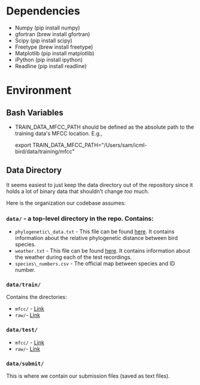 # Dependencies

* Numpy      (pip install numpy)
* gfortran   (brew install gfortran)
* Scipy      (pip install scipy)
* Freetype   (brew install freetype)
* Matplotlib (pip install matplotlib)
* iPython    (pip install ipython)
* Readline   (pip install readline)

# Environment

## Bash Variables
* TRAIN\_DATA\_MFCC\_PATH should be defined as the absolute path to the training
  data's MFCC location. E.g.,

    export TRAIN\_DATA\_MFCC\_PATH="/Users/sam/icml-bird/data/training/mfcc"

## Data Directory

It seems easiest to just keep the data directory out of the repository since
it holds a lot of binary data that shouldn't change _too_ much.

Here is the organization our codebase assumes:

### `data/` - a top-level directory in the repo. Contains:

* `phylogenetic\_data.txt` - This file can be found [here](http://www.kaggle.com/c/the-icml-2013-bird-challenge/download/phylogenetic_distance.txt). It contains information about the relative phylogenetic distance between bird species.
* `weather.txt` - This file can be found [here](http://www.kaggle.com/c/the-icml-2013-bird-challenge/download/weather.txt). It contains information about the weather during each of the test recordings.
* `species\_numbers.csv` - The official map between species and ID number.

###  `data/train/`

Contains the directories:

* `mfcc/` - [Link](http://www.kaggle.com/c/the-icml-2013-bird-challenge/download/train_set_features.zip)
* `raw/`- [Link](http://www.kaggle.com/c/the-icml-2013-bird-challenge/download/train_set.zip)

### `data/test/`

* `mfcc/` - [Link](http://www.kaggle.com/c/the-icml-2013-bird-challenge/download/test_set_features.zip)
* `raw/`- [Link](http://www.kaggle.com/c/the-icml-2013-bird-challenge/download/test_set.zip)

### `data/submit/`

This is where we contain our submission files (saved as text files).
